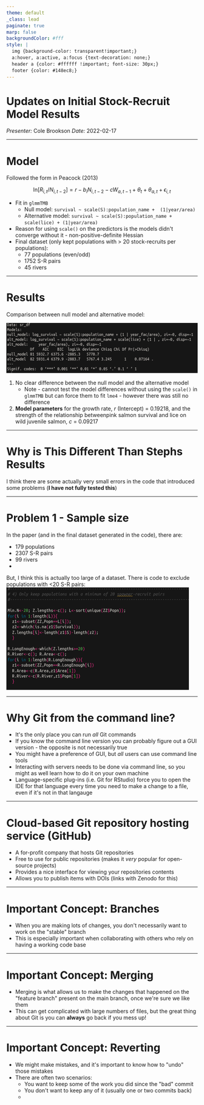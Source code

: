 ```yaml
---
theme: default
_class: lead
paginate: true
marp: false
backgroundColor: #fff
style: |
  img {background-color: transparent!important;}
  a:hover, a:active, a:focus {text-decoration: none;}
  header a {color: #ffffff !important; font-size: 30px;}
  footer {color: #148ec8;}
---
```


# **Updates on Initial Stock-Recruit Model Results**

*Presenter:* Cole Brookson
*Date:* 2022-02-17

---

# Model

Followed the form in Peacock (2013)

$$ \text{ln}[R_{i,t}/N_{i,t-2}] = r - b_iN_{i,t-2} - cW_{a,t-1} + \theta_t + \theta_{a,t} + \epsilon_{i,t}$$

* Fit in `glmmTMB`
  * Null model: `survival ~ scale(S):population_name + 
                                (1|year/area)`
  * Alternative model: `survival ~ scale(S):population_name + 
                               scale(lice) + (1|year/area)`
* Reason for using `scale()` on the predictors is the models didn't converge without it - non-positive-definite Hessian
* Final dataset (only kept populations with > 20 stock-recruits per populations):
  * 77 populations (even/odd)
  * 1752 S-R pairs
  * 45 rivers

---
# Results

Comparison between null model and alternative model:

![bg right:80% height:90%](./figs/sr-model-anova.png)

1. No clear difference between the null model and the alternative model
   * Note - cannot test the model differences without using the `scale()` in `glmmTMB` but can force them to fit `lme4` - however there was still no difference
2. **Model parameters** for the growth rate, $r$ (Intercept) = 0.19218, and the strength of the relationship betweenpink salmon survival and lice on wild juvenile salmon, $c$ = 0.09217

---

# Why is This Different Than Stephs Results

I think there are some actually very small errors in the code that introduced some problems (**I have not fully tested this**)

---

# Problem 1 - Sample size 

In the paper (and in the final dataset generated in the code), there are: 
   * 179 populations
   * 2307 S-R pairs
   * 99 rivers
   * 
But, I think this is actually too large of a dataset. There is code to exclude populations with <20 S-R pairs: 
![bg right:50% height:60%](./figs/less-than-20-pairs.png)


---

# Why Git from the command line? 

* It's the only place you can run *all* Git commands 
* If you know the command line version you can probably figure out a GUI version - the opposite is not necessarily true 
* You might have a preference of GUI, but *all* users can use command line tools
* Interacting with servers needs to be done via command line, so you might as well learn how to do it on your own machine 
* Language-specific plug-ins (i.e. Git for RStudio) force you to open the IDE for that language every time you need to make a change to a file, even if it's not in that langauge 

---

# Cloud-based Git repository hosting service (GitHub)

* A for-profit company that hosts Git repositories
* Free to use for public repositories (makes it *very* popular for open-source projects)
* Provides a nice interface for viewing your repositories contents
* Allows you to publish items with DOIs (links with Zenodo for this) 

---
# Important Concept: Branches 

* When you are making lots of changes, you don't necessarily want to work on the "stable" branch
* This is especially important when collaborating with others who rely on having a working code base 

---
# Important Concept: Merging 

* Merging is what allows us to make the changes that happened on the "feature branch" present on the main branch, once we're sure we like them 
* This can get complicated with large numbers of files, but the great thing about Git is you can **always** go back if you mess up!

---
# Important Concept: Reverting 

* We might make mistakes, and it's important to know how to "undo" those mistakes 
* There are often two scenarios: 
  * You want to keep some of the work you did since the "bad" commit
  * You don't want to keep any of it (usually one or two commits back)
  * 
